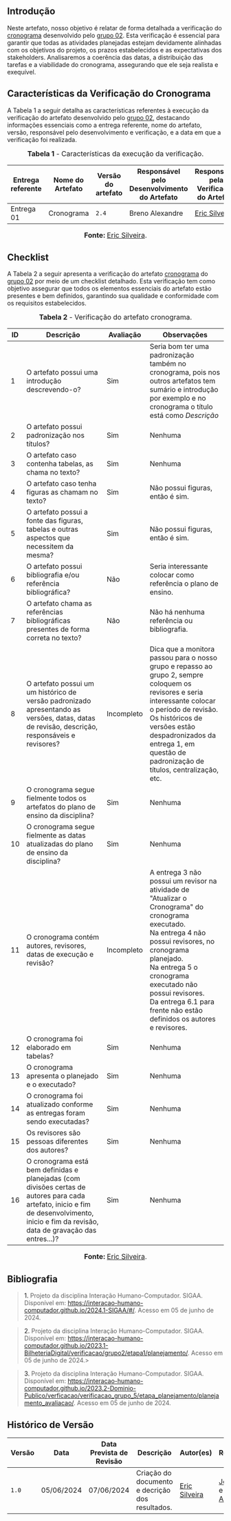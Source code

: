 ## <a>Introdução</a>

Neste artefato, nosso objetivo é relatar de forma detalhada a verificação do <a href="https://interacao-humano-computador.github.io/2024.1-SIGAA/#/planejamento/Cronograma">cronograma</a> desenvolvido pelo <a href="https://interacao-humano-computador.github.io/2024.1-SIGAA/#/">grupo 02</a>. Esta verificação é essencial para garantir que todas as atividades planejadas estejam devidamente alinhadas com os objetivos do projeto, os prazos estabelecidos e as expectativas dos stakeholders. Analisaremos a coerência das datas, a distribuição das tarefas e a viabilidade do cronograma, assegurando que ele seja realista e exequível.

## <a>Características da Verificação do Cronograma</a>

A Tabela 1 a seguir detalha as características referentes à execução da verificação do artefato desenvolvido pelo <a href="https://interacao-humano-computador.github.io/2024.1-SIGAA/#/">grupo 02</a>, destacando informações essenciais como a entrega referente, nome do artefato, versão, responsável pelo desenvolvimento e verificação, e a data em que a verificação foi realizada.

<center>

<font size="3"><p style="text-align: center"><b>Tabela 1</b> - Características da execução da verificação.</p></font>

|**Entrega referente**|**Nome do Artefato**|**Versão do artefato**|**Responsável pelo Desenvolvimento do Artefato**|**Responsável pela Verificação do Artefato**|**Data da Verificação**|
|---------|---------|---------|-----------|------------------|------|
|Entrega 01|Cronograma|`2.4`|Breno Alexandre|[Eric Silveira](https://github.com/ericbky)|05/06/2024|

<font size="3"><p style="text-align: center"><b>Fonte: </b> [Eric Silveira](https://github.com/ericbky).</p></font>
</center>


## <a>Checklist</a>

A Tabela 2 a seguir apresenta a verificação do artefato <a href="https://interacao-humano-computador.github.io/2024.1-SIGAA/#/planejamento/Cronograma">cronograma</a> do <a href="https://interacao-humano-computador.github.io/2024.1-SIGAA/#/">grupo 02</a> por meio de um checklist detalhado. Esta verificação tem como objetivo assegurar que todos os elementos essenciais do artefato estão presentes e bem definidos, garantindo sua qualidade e conformidade com os requisitos estabelecidos.

<center>

<font size="3"><p style="text-align: center"><b>Tabela 2</b> - Verificação do artefato cronograma.</p></font>

|**ID**|**Descrição**|**Avaliação**|**Observações**|
|----|-----------|-----------|-------------|
|1|O artefato possui uma introdução descrevendo-o?|Sim|Seria bom ter uma padronização também no cronograma, pois nos outros artefatos tem sumário e introdução por exemplo e no cronograma o título está como *Descrição*|
|2|O artefato possui padronização nos títulos?|Sim|Nenhuma|
|3|O artefato caso contenha tabelas, as chama no texto?|Sim|Nenhuma|
|4|O artefato caso tenha figuras as chamam no texto?|Sim|Não possui figuras, então é sim.|
|5|O artefato possui a fonte das figuras, tabelas e outras aspectos que necessitem da mesma?|Sim|Não possui figuras, então é sim.|
|6|O artefato possui bibliografia e/ou referência bibliográfica?|Não|Seria interessante colocar como referência o plano de ensino.|
|7|O artefato chama as referências bibliográficas presentes de forma correta no texto?|Não|Não há nenhuma referência ou bibliografia.|
|8|O artefato possui um um histórico de versão padronizado apresentando as versões, datas, datas de revisão, descrição, responsáveis e revisores?|Incompleto|Dica que a monitora passou para o nosso grupo e repasso ao grupo 2, sempre coloquem os revisores e seria interessante colocar o período de revisão.<br>Os históricos de versões estão despadronizados da entrega 1, em questão de padronização de títulos, centralização, etc.|
|9|O cronograma segue fielmente todos os artefatos do plano de ensino da disciplina?|Sim|Nenhuma|
|10|O cronograma segue fielmente as datas atualizadas do plano de ensino da disciplina?|Sim|Nenhuma|
|11|O cronograma contém autores, revisores, datas de execução e revisão?|Incompleto|A entrega 3 não possui um revisor na atividade de "Atualizar o Cronograma" do cronograma executado.<br>Na entrega 4 não possui revisores, no cronograma planejado.<br>Na entrega 5 o cronograma executado não possui revisores.<br>Da entrega 6.1 para frente não estão definidos os autores e revisores.|
|12|O cronograma foi elaborado em tabelas?|Sim|Nenhuma|		
|13|O cronograma apresenta o planejado e o executado?|Sim|Nenhuma|		
|14|O cronograma foi atualizado conforme as entregas foram sendo executadas?|Sim|Nenhuma|
|15|Os revisores são pessoas diferentes dos autores?|Sim|Nenhuma|
|16|O cronograma está bem definidas e planejadas (com divisões certas de autores para cada artefato, inicio e fim de desenvolvimento, inicio e fim da revisão, data de gravação das entres...)?|Sim|Nenhuma|

<font size="3"><p style="text-align: center"><b>Fonte: </b> [Eric Silveira](https://github.com/ericbky).</p></font>
</center>


## <a>Bibliografia</a>
> <a>1. </a>Projeto da disciplina Interação Humano-Computador. SIGAA. Disponível em: <https://interacao-humano-computador.github.io/2024.1-SIGAA/#/>. Acesso em 05 de junho de 2024.

> <a>2. </a>Projeto da disciplina Interação Humano-Computador. SIGAA. Disponível em: <https://interacao-humano-computador.github.io/2023.1-BilheteriaDigital/verificacao/grupo2/etapa1/planejamento/>. Acesso em 05 de junho de 2024.>

> <a>3. </a> Projeto da disciplina Interação Humano-Computador. SIGAA. Disponível em: <https://interacao-humano-computador.github.io/2023.2-Dominio-Publico/verficacao/verificacao_grupo_5/etapa_planejamento/planejamento_avaliacao/>. Acesso em 05 de junho de 2024.

## <a>Histórico de Versão</a>

| Versão| Data | Data Prevista de Revisão| Descrição  | Autor(es)  | Revisor(es) |
| ------- | ------ | ------ | ------- | -------- | -------- |
| `1.0` | 05/06/2024 | 07/06/2024 | Criação do documento e decrição dos resultados. | [Eric Silveira](https://github.com/ericbky)|[João Artur](https://github.com/joao-artl) e [Arthur Alves](https://github.com/Arthrok)|
